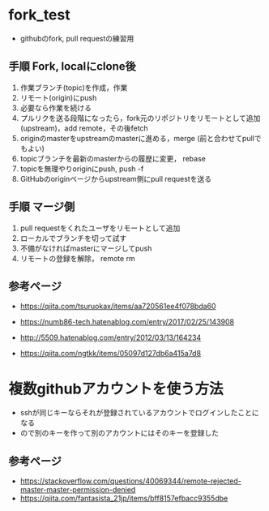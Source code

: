 # fork_test
* githubのfork, pull requestの練習用

## 手順 Fork, localにclone後
1. 作業ブランチ(topic)を作成，作業
1. リモート(origin)にpush
1. 必要なら作業を続ける
1. プルリクを送る段階になったら，fork元のリポジトリをリモートとして追加(upstream)，add remote，その後fetch
1. originのmasterをupstreamのmasterに進める，merge (前と合わせてpullでもよい)
1. topicブランチを最新のmasterからの履歴に変更， rebase
1. topicを無理やりoriginにpush, push -f
1. GitHubのoriginページからupstream側にpull requestを送る

## 手順 マージ側
1. pull requestをくれたユーザをリモートとして追加
1. ローカルでブランチを切って試す
1. 不備がなければmasterにマージしてpush
1. リモートの登録を解除， remote rm

## 参考ページ
* https://qiita.com/tsuruokax/items/aa720561ee4f078bda60
* https://numb86-tech.hatenablog.com/entry/2017/02/25/143908

* http://5509.hatenablog.com/entry/2012/03/13/164234
* https://qiita.com/ngtkk/items/05097d127db6a415a7d8

# 複数githubアカウントを使う方法
* sshが同じキーならそれが登録されているアカウントでログインしたことになる
* ので別のキーを作って別のアカウントにはそのキーを登録した

## 参考ページ
* https://stackoverflow.com/questions/40069344/remote-rejected-master-master-permission-denied
* https://qiita.com/fantasista_21jp/items/bff8157efbacc9355dbe
